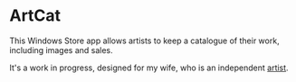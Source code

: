 # ArtCat

<p>This Windows Store app allows artists to keep a catalogue of their work, including images and sales.</p>
<p>It's a work in progress, designed for my wife, who is an independent <a href="https://camhanaicharts.wordpress.com/">artist</a>.</p>
